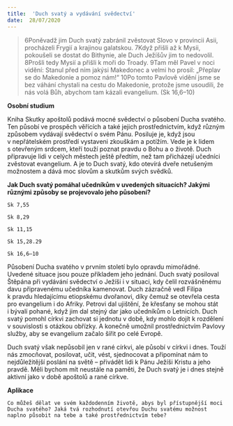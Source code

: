 ```yaml
---
title:  'Duch svatý a vydávání svědectví'
date:  28/07/2020
---
```


> <p></p>
> 6Poněvadž jim Duch svatý zabránil zvěstovat Slovo v provincii Asii, procházeli Frygií a krajinou galatskou. 7Když přišli až k Mysii, pokoušeli se dostat do Bithynie, ale Duch Ježíšův jim to nedovolil. 8Prošli tedy Mysií a přišli k moři do Troady. 9Tam měl Pavel v noci vidění: Stanul před ním jakýsi Makedonec a velmi ho prosil: „Přeplav se do Makedonie a pomoz nám!“ 10Po tomto Pavlově vidění jsme se bez váhání chystali na cestu do Makedonie, protože jsme usoudili, že nás volá Bůh, abychom tam kázali evangelium. (Sk 16,6–10)

**Osobní studium**

Kniha Skutky apoštolů podává mocné svědectví o působení Ducha svatého. Ten působí ve prospěch věřících a také jejich prostřednictvím, když různým způsobem vydávají svědectví o svém Pánu. Posiluje je, když jsou v nepřátelském prostředí vystaveni zkouškám a potížím. Vede je k lidem s otevřeným srdcem, kteří touží poznat pravdu o Bohu a o životě. Duch připravuje lidi v celých městech ještě předtím, než tam přicházejí učedníci zvěstovat evangelium. A je to Duch svatý, kdo otevírá dveře netušeným možnostem a dává moc slovům a skutkům svých svědků.

**Jak Duch svatý pomáhal učedníkům v uvedených situacích? Jakými různými způsoby se projevovalo jeho působení?**

`Sk 7,55`

`Sk 8,29`

`Sk 11,15`

`Sk 15,28.29`

`Sk 16,6–10`

Působení Ducha svatého v prvním století bylo opravdu mimořádné. Uvedené situace jsou pouze příkladem jeho jednání. Duch svatý posiloval Štěpána při vydávání svědectví o Ježíši i v situaci, kdy čelil rozvášněnému davu připravenému učedníka kamenovat. Duch zázračně vedl Filipa k pravdu hledajícímu etiopskému dvořanovi, díky čemuž se otevřela cesta pro evangelium i do Afriky. Petrovi dal ujištění, že křes­ťany se mohou stát i bývalí pohané, když jim dal stejný dar jako učedníkům o Letnicích. Duch svatý pomohl církvi zachovat si jednotu v době, kdy mohlo dojít k rozdělení v souvislosti s otázkou obřízky. A konečně umožnil prostřednictvím Pavlovy služby, aby se evangelium začalo šířit po celé Evropě.

Duch svatý však nepůsobil jen v rané církvi, ale působí v církvi i dnes. Touží nás zmocňovat, posilovat, učit, vést, sjednocovat a připomínat nám to nejdůležitější poslání na světě – přivádět lidi k Pánu Ježíši Kristu a jeho pravdě. Měli bychom mít neustále na paměti, že Duch svatý je i dnes stejně aktivní jako v době apoštolů a rané církve.

**Aplikace**

`Co můžeš dělat ve svém každodenním životě, abys byl přístupnější moci Ducha svatého? Jaká tvá rozhodnutí otevřou Duchu svatému možnost naplno působit na tebe a také prostřednictvím tebe?`